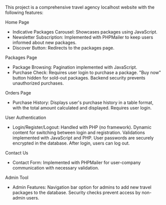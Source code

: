 This project is a comprehensive travel agency localhost website with the following features:

Home Page
- Indicative Packages Carousel: Showcases packages using JavaScript.
- Newsletter Subscription: Implemented with PHPMailer to keep users informed about new packages.
- Discover Button: Redirects to the packages page.
  
Packages Page
- Package Browsing: Pagination implemented with JavaScript.
- Purchase Check: Requires user login to purchase a package. "Buy now" button hidden for sold-out packages. Backend security prevents unauthorized purchases.
  
Orders Page
- Purchase History: Displays user's purchase history in a table format, with the total amount calculated and displayed. Requires user login.
  
User Authentication
- Login/Register/Logout: Handled with PHP (no framework). Dynamic content for switching between login and registration. Validations implemented with JavaScript and PHP. User passwords are securely encrypted in the database. After login, users can log out.
  
Contact Us
- Contact Form: Implemented with PHPMailer for user-company communication with necessary validation.
  
Admin Tool
- Admin Features: Navigation bar option for admins to add new travel packages to the database. Security checks prevent access by non-admin users.
